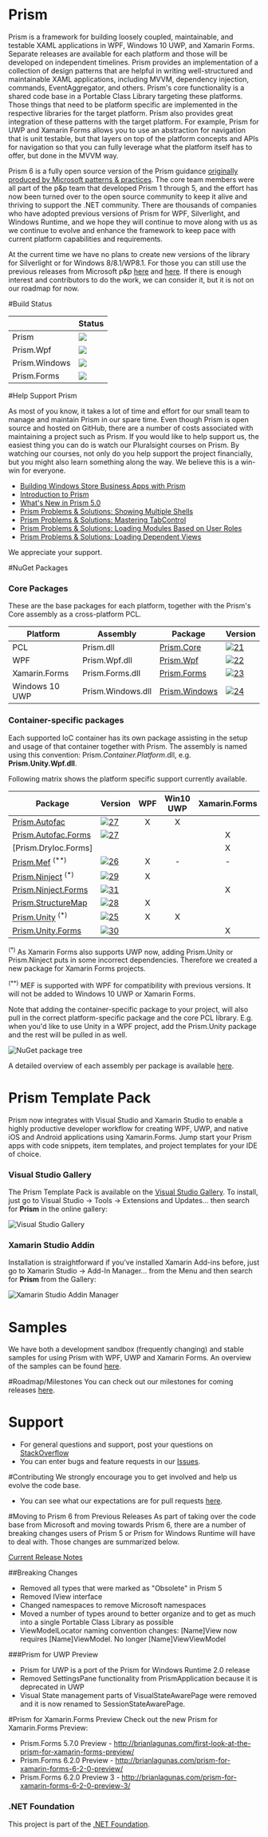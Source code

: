 ﻿# Prism
Prism is a framework for building loosely coupled, maintainable, and testable XAML applications in WPF, Windows 10 UWP, and Xamarin Forms. Separate releases are available for each platform and those will be developed on independent timelines. Prism provides an implementation of a collection of design patterns that are helpful in writing well-structured and maintainable XAML applications, including MVVM, dependency injection, commands, EventAggregator, and others. Prism's core functionality is a shared code base in a Portable Class Library targeting these platforms. Those things that need to be platform specific are implemented in the respective libraries for the target platform. Prism also provides great integration of these patterns with the target platform. For example, Prism for UWP and Xamarin Forms allows you to use an abstraction for navigation that is unit testable, but that layers on top of the platform concepts and APIs for navigation so that you can fully leverage what the platform itself has to offer, but done in the MVVM way.

Prism 6 is a fully open source version of the Prism guidance [originally produced by Microsoft patterns & practices](http://blogs.msdn.com/b/dotnet/archive/2015/03/19/prism-grows-up.aspx). The core team members were all part of the p&p team that developed Prism 1 through 5, and the effort has now been turned over to the open source community to keep it alive and thriving to support the .NET community. There are thousands of companies who have adopted previous versions of Prism for WPF, Silverlight, and Windows Runtime, and we hope they will continue to move along with us as we continue to evolve and enhance the framework to keep pace with current platform capabilities and requirements.

At the current time we have no plans to create new versions of the library for Silverlight or for Windows 8/8.1/WP8.1. For those you can still use the previous releases from Microsoft p&p [here](https://msdn.microsoft.com/en-us/library/Gg430869%28v=PandP.40%29.aspx) and [here](http://prismwindowsruntime.codeplex.com/). If there is enough interest and contributors to do the work, we can consider it, but it is not on our roadmap for now.

#Build Status

|          | Status |
| -------- | ------ |
| Prism | <img src="https://ci.appveyor.com/api/projects/status/pn4fcaghmlwueu52/branch/master?svg=true"/> |
| Prism.Wpf | <img src="https://ci.appveyor.com/api/projects/status/4lt3n2wf5m2efms7/branch/master?svg=true" /> |
| Prism.Windows | <img src="https://ci.appveyor.com/api/projects/status/j04r6a45fi2f9pv4/branch/master?svg=true" /> |
| Prism.Forms | <img src="https://ci.appveyor.com/api/projects/status/6ly53jgvwx62bm9u/branch/master?svg=true" /> |

#Help Support Prism

As most of you know, it takes a lot of time and effort for our small team to manage and maintain Prism in our spare time.  Even though Prism is open source and hosted on GitHub, there are a number of costs associated with maintaining a project such as Prism.  If you would like to help support us, the easiest thing you can do is watch our Pluralsight courses on Prism.  By watching our courses, not only do you help support the project financially, but you might also learn something along the way.  We believe this is a win-win for everyone.

* [Building Windows Store Business Apps with Prism](https://app.pluralsight.com/library/courses/building-windows-store-business-applications-prism/table-of-contents)
* [Introduction to Prism](https://app.pluralsight.com/library/courses/prism-introduction/table-of-contents)
* [What's New in Prism 5.0](https://app.pluralsight.com/library/courses/prism-50-whats-new/table-of-contents)
* [Prism Problems & Solutions: Showing Multiple Shells](https://app.pluralsight.com/library/courses/prism-showing-multiple-shells/table-of-contents)
* [Prism Problems & Solutions: Mastering TabControl](https://app.pluralsight.com/library/courses/prism-mastering-tabcontrol/table-of-contents)
* [Prism Problems & Solutions: Loading Modules Based on User Roles](https://app.pluralsight.com/library/courses/prism-loading-modules-user-roles/table-of-contents)
* [Prism Problems & Solutions: Loading Dependent Views](https://app.pluralsight.com/library/courses/prism-problems-solutions/table-of-contents)

We appreciate your support.

#NuGet Packages
### Core Packages

These are the base packages for each platform, together with the Prism's Core assembly as a cross-platform PCL.

| Platform | Assembly | Package | Version |
| -------- | -------- | ------- | ------- |
| PCL | Prism.dll | [Prism.Core][1] | [![21]][1] |
| WPF | Prism.Wpf.dll | [Prism.Wpf][2] | [![22]][2] |
| Xamarin.Forms | Prism.Forms.dll | [Prism.Forms][3] | [![23]][3] |
| Windows 10 UWP | Prism.Windows.dll | [Prism.Windows][4] | [![24]][4] |

### Container-specific packages

Each supported IoC container has its own package assisting in the setup and usage of that container together with Prism. The assembly is named using this convention: Prism.*Container.Platform*.dll, e.g. **Prism.Unity.Wpf.dll**. 

Following matrix shows the platform specific support currently available.

| Package                | Version    | WPF | Win10 UWP | Xamarin.Forms |
|------------------------|------------|:---:|:---:|:---:|
| [Prism.Autofac][7]     | [![27]][7] |  X  |  X  |    |
| [Prism.Autofac.Forms][7]     | [![27]][7] |    |    |  X  |
| [Prism.DryIoc.Forms]     |  |    |    |  X  |
| [Prism.Mef][6]  <sup>(**)</sup> | [![26]][6] |  X  | - | - |
| [Prism.Ninject][9] <sup>(*)</sup>     | [![29]][9] |  X  |     |    |
| [Prism.Ninject.Forms][11]| [![31]][11]|     |     |  X  |
| [Prism.StructureMap][8]| [![28]][8] |  X  |     |     |
| [Prism.Unity][5] <sup>(*)</sup>  | [![25]][5] |  X  |  X  |     |
| [Prism.Unity.Forms][10]| [![30]][10]|     |     |  X  |


<sup>(*)</sup> As Xamarin Forms also supports UWP now, adding Prism.Unity or Prism.Ninject puts in some incorrect dependencies. Therefore we created a new package for Xamarin Forms projects. 

<sup>(**)</sup> MEF is supported with WPF for compatibility with previous versions. It will not be added to Windows 10 UWP or Xamarin Forms.

Note that adding the container-specific package to your project, will also pull in the correct platform-specific package and the core PCL library. E.g. when you'd like to use Unity in a WPF project, add the Prism.Unity package and the rest will be pulled in as well.

![NuGet package tree](Documentation/images/NuGetPackageTree.png)

A detailed overview of each assembly per package is available [here](Documentation/DownloadandSetupPrism.md#overview-of-assemblies).

# Prism Template Pack
Prism now integrates with Visual Studio and Xamarin Studio to enable a highly productive developer workflow for creating WPF, UWP, and native iOS and Android applications using Xamarin.Forms.  Jump start your Prism apps with code snippets, item templates, and project templates for your IDE of choice.

### Visual Studio Gallery
The Prism Template Pack is available on the [Visual Studio Gallery](https://visualstudiogallery.msdn.microsoft.com/e7b6bde2-ba59-43dd-9d14-58409940ffa0).  To install, just go to Visual Studio -> Tools -> Extensions and Updates... then search for **Prism** in the online gallery:

![Visual Studio Gallery](Documentation/images/prism-visual-studio-gallery.jpg)

### Xamarin Studio Addin
Installation is straightforward if you've installed Xamarin Add-ins before, just go to  Xamarin Studio -> Add-In Manager...  from the Menu and then search for  **Prism**  from the Gallery:

![Xamarin Studio Addin Manager](Documentation/images/prism-xamarin-studio-addin-manager.jpg)

# Samples
We have both a development sandbox (frequently changing) and stable samples for using Prism with WPF, UWP and Xamarin Forms. An overview of the samples can be found [here](Sandbox/README.md).

#Roadmap/Milestones
You can check out our milestones for coming releases [here](https://github.com/PrismLibrary/Prism/milestones).

# Support
- For general questions and support, post your questions on [StackOverflow](http://stackoverflow.com/questions/tagged/prism)
- You can enter bugs and feature requests in our [Issues](https://github.com/PrismLibrary/Prism/issues).

#Contributing
We strongly encourage you to get involved and help us evolve the code base. 
- You can see what our expectations are for pull requests [here](https://github.com/PrismLibrary/Prism/blob/master/.github/CONTRIBUTING.md).

#Moving to Prism 6 from Previous Releases
As part of taking over the code base from Microsoft and moving towards Prism 6, there are a number of breaking changes users of Prism 5 or Prism for Windows Runtime will have to deal with. Those changes are summarized below.

[Current Release Notes](https://github.com/PrismLibrary/Prism/wiki/Release-Notes---6.1.0)

##Breaking Changes
- Removed all types that were marked as "Obsolete" in Prism 5
- Removed IView interface
- Changed namespaces to remove Microsoft namespaces
- Moved a number of types around to better organize and to get as much into a single Portable Class Library as possible
- ViewModelLocator naming convention changes: [Name]View now requires [Name]ViewModel.  No longer [Name]ViewViewModel

###Prism for UWP Preview
- Prism for UWP is a port of the Prism for Windows Runtime 2.0 release
- Removed SettingsPane functionality from PrismApplication because it is deprecated in UWP
- Visual State management parts of VisualStateAwarePage were removed and it is now renamed to SessionStateAwarePage. 

#Prism for Xamarin.Forms Preview
Check out the new Prism for Xamarin.Forms Preview:
* Prism.Forms 5.7.0 Preview - http://brianlagunas.com/first-look-at-the-prism-for-xamarin-forms-preview/
* Prism.Forms 6.2.0 Preview - http://brianlagunas.com/prism-for-xamarin-forms-6-2-0-preview/
* Prism.Forms 6.2.0 Preview 3 - http://brianlagunas.com/prism-for-xamarin-forms-6-2-0-preview-3/

### .NET Foundation

This project is part of the [.NET Foundation](http://www.dotnetfoundation.org/projects).


[1]: https://www.nuget.org/packages/Prism.Core/
[2]: https://www.nuget.org/packages/Prism.Wpf/
[3]: https://www.nuget.org/packages/Prism.Forms/
[4]: https://www.nuget.org/packages/Prism.Windows/
[5]: https://www.nuget.org/packages/Prism.Unity/
[6]: https://www.nuget.org/packages/Prism.Mef/
[7]: https://www.nuget.org/packages/Prism.Autofac/
[8]: https://www.nuget.org/packages/Prism.StructureMap/
[9]: https://www.nuget.org/packages/Prism.Ninject/
[10]: https://www.nuget.org/packages/Prism.Unity.Forms/
[11]: https://www.nuget.org/packages/Prism.Ninject.Forms/

[21]: https://img.shields.io/nuget/vpre/Prism.Core.svg
[22]: https://img.shields.io/nuget/vpre/Prism.Wpf.svg
[23]: https://img.shields.io/nuget/vpre/Prism.Forms.svg
[24]: https://img.shields.io/nuget/vpre/Prism.Windows.svg
[25]: https://img.shields.io/nuget/vpre/Prism.Unity.svg
[26]: https://img.shields.io/nuget/vpre/Prism.Mef.svg
[27]: https://img.shields.io/nuget/vpre/Prism.Autofac.svg
[28]: https://img.shields.io/nuget/vpre/Prism.StructureMap.svg
[29]: https://img.shields.io/nuget/vpre/Prism.Ninject.svg
[30]: https://img.shields.io/nuget/vpre/Prism.Unity.Forms.svg
[31]: https://img.shields.io/nuget/vpre/Prism.Ninject.Forms.svg
